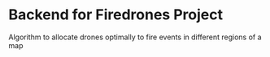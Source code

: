 # Backend for Firedrones Project
Algorithm to allocate drones optimally to fire events in different regions of a map
